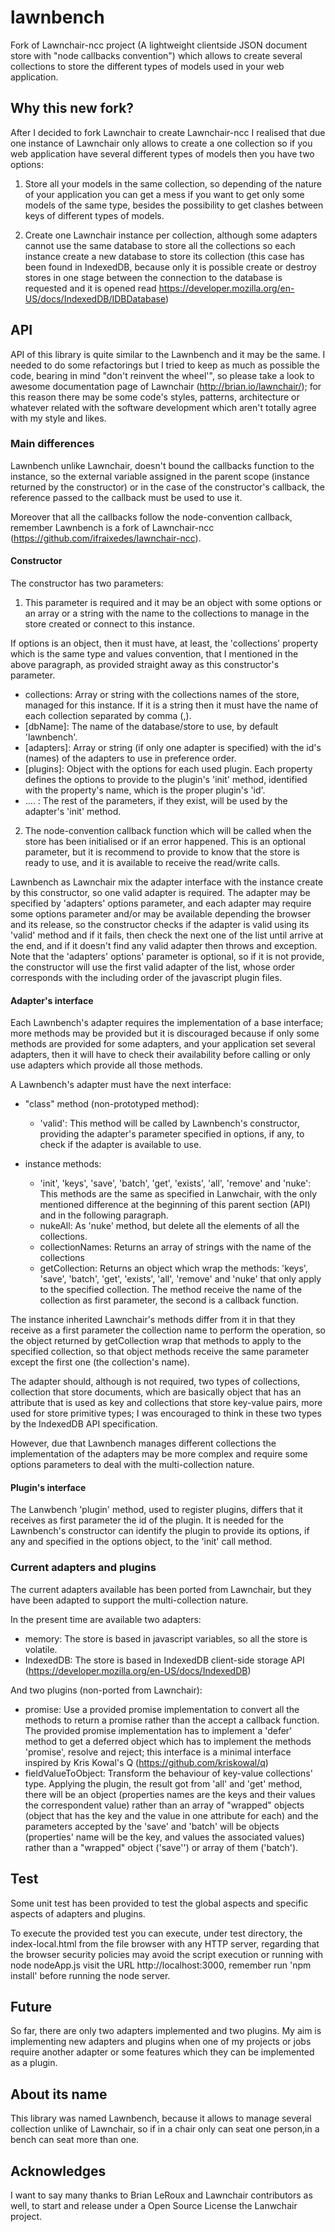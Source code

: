 lawnbench
=============

Fork of Lawnchair-ncc project (A lightweight clientside JSON document store with "node callbacks convention") which allows to create several collections to store the different types of models used in your web application.


## Why this new fork?

After I decided to fork Lawnchair to create Lawnchair-ncc I realised that due one instance of Lawnchair only allows to create a one collection so if you web application have several different types of models then you have two options:

1. Store all your models in the same collection, so depending of the nature of your application you can get a mess if you want to get only some models of the same type, besides the possibility to get clashes between keys of different types of models.

2. Create one Lawnchair instance per collection, although some adapters cannot use the same database to store all the collections so each instance create a new database to store its collection (this case has been found in IndexedDB, because only it is possible create or destroy stores in one stage between the connection to the database is requested and it is opened read https://developer.mozilla.org/en-US/docs/IndexedDB/IDBDatabase)

## API

API of this library is quite similar to the Lawnbench and it may be the same. I needed to do some refactorings but I tried to keep as much as possible the code, bearing in mind "don't reinvent the wheel'", so please take a look to awesome documentation page of Lawnchair (http://brian.io/lawnchair/); for this reason there may be some code's styles, patterns, architecture or whatever related with the software development which aren't totally agree with my style and likes.


### Main differences

Lawnbench unlike Lawnchair, doesn't bound the callbacks function to the instance, so the external variable assigned in the parent scope (instance returned by the constructor) or in the case of the constructor's callback, the reference passed to the callback must be used to use it.

Moreover that all the callbacks follow the node-convention callback, remember Lawnbench is a fork of Lawnchair-ncc (https://github.com/ifraixedes/lawnchair-ncc).

#### Constructor

The constructor has two parameters:

1. This parameter is required and it may be an object with some options or an array or a string with the name to the collections to manage in the store created or connect to this instance.

If options is an object, then it must have, at least, the 'collections' property which is the same type and values convention, that I mentioned in the above paragraph, as provided straight away as this constructor's parameter.

* collections: Array or string with the collections names of the store, managed for this instance. If it is a string then it must have the name of each collection separated by comma (,).
* [dbName]: The name of the database/store to use, by default 'lawnbench'.
* [adapters]: Array or string (if only one adapter is specified) with the id's (names) of the adapters to use in preference order.
* [plugins]: Object with the options for each used plugin. Each property defines the options to provide to the plugin's 'init' method, identified with the property's name, which is the proper plugin's 'id'.
* .... : The rest of the parameters, if they exist, will be used by the adapter's 'init' method.

2. The node-convention callback function which will be called when the store has been initialised or if an error happened. This is an optional parameter, but it is recommend to provide to know that the store is ready to use, and it is available to receive the read/write calls.

Lawnbench as Lawnchair mix the adapter interface with the instance create by this constructor, so one valid adapter is required. The adapter may be specified by 'adapters' options parameter, and each adapter may require some options parameter and/or may be available depending the browser and its release, so the constructor checks if the adapter is valid using its 'valid' method and if it fails, then check the next one of the list until arrive at the end, and if it doesn't find any valid adapter then throws and exception. Note that the 'adapters' options' parameter is optional, so if it is not provide, the constructor will use the first valid adapter of the list, whose order corresponds with the including order of the javascript plugin files.


#### Adapter's interface

Each Lawnbench's adapter requires the implementation of a base interface; more methods may be provided but it is discouraged because if only some methods are provided for some adapters, and your application set several adapters, then it will have to check their availability before calling or only use adapters which provide all those methods.

A Lawnbench's adapter must have the next interface:

* "class" method (non-prototyped method):
    * 'valid': This method will be called by Lawnbench's constructor, providing the adapter's parameter specified in options, if any, to check if the adapter is available to use.

* instance methods:
    * 'init', 'keys', 'save', 'batch', 'get', 'exists', 'all', 'remove' and 'nuke': This methods are the same as specified in Lanwchair, with the only mentioned difference at the beginning of this parent section (API) and in the following paragraph.
    * nukeAll: As 'nuke' method, but delete all the elements of all the collections.
    * collectionNames: Returns an array of strings with the name of the collections
    * getCollection: Returns an object which wrap the methods: 'keys', 'save', 'batch', 'get', 'exists', 'all', 'remove' and 'nuke' that only apply to the specified collection. The method receive the name of the collection as first parameter, the second is a callback function.

The instance inherited Lawnchair's methods differ from it in that they receive as a first parameter the collection name to perform the operation, so the object returned by getCollection wrap that methods to apply to the specified collection, so that object methods receive the same parameter except the first one (the collection's name).

The adapter should, although is not required, two types of collections, collection that store documents, which are basically object that has an attribute that is used as key and collections that store key-value pairs, more used for store primitive types; I was encouraged to think in these two types by the IndexedDB API specification.

However, due that Lawnbench manages different collections the implementation of the adapters may be more complex and require some options parameters to deal with the multi-collection nature.



#### Plugin's interface

The Lanwbench 'plugin' method, used to register plugins, differs that it receives as first parameter the id of the plugin. It is needed for the Lawnbench's constructor can identify the plugin to provide its options, if any and specified in the options object, to the 'init' call method.


### Current adapters and plugins

The current adapters available has been ported from Lawnchair, but they have been adapted to support the multi-collection nature.

In the present time are available two adapters:

* memory: The store is based in javascript variables, so all the store is volatile.
* IndexedDB: The store is based in IndexedDB client-side storage API (https://developer.mozilla.org/en-US/docs/IndexedDB)

And two plugins (non-ported from Lawnchair):

* promise: Use a provided promise implementation to convert all the methods to return a promise rather than the accept a callback function. The provided promise implementation has to implement a 'defer' method to get a deferred object which has to implement the methods 'promise', resolve and reject; this interface is a minimal interface inspired by Kris Kowal's Q (https://github.com/kriskowal/q)
* fieldValueToObject: Transform the behaviour of key-value collections' type. Applying the plugin, the result got from 'all' and 'get' method, there will be an object (properties names are the keys and their values the correspondent value) rather than an array of "wrapped" objects (object that has the key and the value in one attribute for each) and the parameters accepted by the 'save' and 'batch' will be objects (properties' name will be the key, and values the associated values) rather than a "wrapped" object ('save'') or array of them ('batch').


## Test

Some unit test has been provided to test the global aspects and specific aspects of adapters and plugins.

To execute the provided test you can execute, under test directory, the index-local.html from the file browser with any HTTP server, regarding that the browser security policies may avoid the script execution or running with node nodeApp.js visit the URL http://localhost:3000, remember run 'npm install' before running the node server.

## Future

So far, there are only two adapters implemented and two plugins. My aim is implementing new adapters and plugins when one of my projects or jobs require another adapter or some features which they can be implemented as a plugin.


## About its name

This library was named Lawnbench, because it allows to manage several collection unlike of Lawnchair, so if in a chair only can seat one person,in a bench can seat more than one.

## Acknowledges

I want to say many thanks to Brian LeRoux and Lawnchair contributors as well, to start and release under a Open Source License the Lanwchair project.
